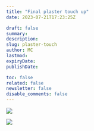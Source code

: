```yaml
---
title: "Final plaster touch up"
date: 2023-07-21T17:23:25Z

draft: false
summary:
description:
slug: plaster-touch
author: MC
lastmod:
expiryDate:
publishDate:

toc: false
related: false
newsletter: false
disable_comments: false
---
```




![](/images/0152.jpeg)

![](/images/0153.jpeg)